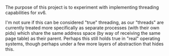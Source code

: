 The purpose of this project is to experiment with implementing threading capabilities for xv6.

I'm not sure if this can be considered "true" threading, as our "threads" are currently treated more specifically as separate processes (with their own pids) which share the same address space (by way of receiving the same page table) as their parent. Perhaps this still holds true in "real" operating systems, though perhaps under a few more layers of abstraction that hides this.
